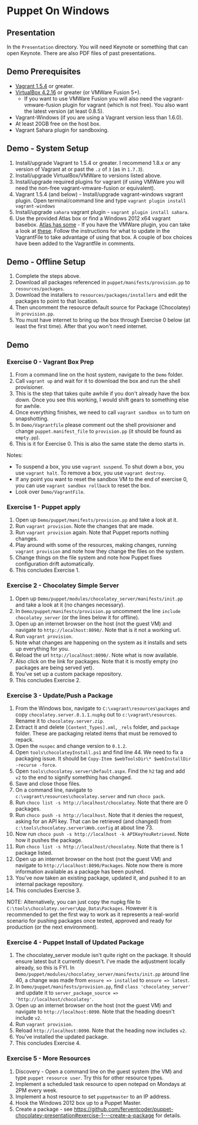 Puppet On Windows
==================================

## Presentation

In the `Presentation` directory. You will need Keynote or something that can open Keynote. There are also PDF files of past presentations.

## Demo Prerequisites

 * [Vagrant 1.5.4](http://downloads.vagrantup.com/tags/v1.5.4) or greater.
 * [VirtualBox 4.2.16](https://www.virtualbox.org/wiki/Downloads) or greater (or VMWare Fusion 5+).
    * If you want to use VMWare Fusion you will also need the vagrant-vmware-fusion plugin for vagrant (which is not free). You also want the latest version (at least 0.8.5).
 * Vagrant-Windows (if you are using a Vagrant version less than 1.6.0).
 * At least 20GB free on the host box.
 * Vagrant Sahara plugin for sandboxing.

## Demo - System Setup
 1. Install/upgrade Vagrant to 1.5.4 or greater. I recommend 1.8.x or any version of Vagrant at or past the `.z` of `3` (as in `1.7.3`).
 1. Install/upgrade VirtualBox/VMWare to versions listed above.
 1. Install/upgrade required plugins for vagrant (if using VMWare you will need the non-free vagrant-vmware-fusion or equivalent).
 1. Vagrant 1.5.4 (and below) - Install/upgrade vagrant-windows vagrant plugin. Open terminal/command line and type `vagrant plugin install vagrant-windows`
 1. Install/upgrade `sahara` vagrant plugin - `vagrant plugin install sahara`.
 1. Use the provided Atlas box or find a Windows 2012 x64 vagrant basebox. [Atlas has some](https://atlas.hashicorp.com/boxes/search?utf8=%E2%9C%93&sort=&provider=&q=windows) - If you have the VMWare plugin, you can take a look at [these](https://atlas.hashicorp.com/opentable/). Follow the instructions for what to update in the VagrantFile to take advantage of using that box. A couple of box choices have been added to the Vagrantfile in comments.

## Demo - Offline Setup
 1. Complete the steps above.
 1. Download all packages referenced in `puppet/manifests/provision.pp` to `resources/packages`.
 1. Download the installers to `resources/packages/installers` and edit the packages to point to that location.
 1. Then uncomment the resource default source for Package (Chocolatey) in `provision.pp`.
 1. You must have internet to bring up the box through Exercise 0 below (at least the first time). After that you won't need internet.

## Demo

### Exercise 0 - Vagrant Box Prep
 1. From a command line on the host system, navigate to the `Demo` folder.
 1. Call `vagrant up` and wait for it to download the box and run the shell provisioner.
   1. This is the step that takes quite awhile if you don't already have the box down. Once you see this working, I would shift gears to something else for awhile.
 1. Once everything finishes, we need to call `vagrant sandbox on` to turn on snapshotting.
 1. In `Demo/Vagrantfile` please comment out the shell provisioner and change `puppet.manifest_file` to `provision.pp` (it should be found as `empty.pp`).
 1. This is it for Exercise 0. This is also the same state the demo starts in.

Notes:
 * To suspend a box, you use `vagrant suspend`. To shut down a box, you use `vagrant halt`. To remove a box, you use `vagrant destroy`.
 * If any point you want to reset the sandbox VM to the end of exercise 0, you can use `vagrant sandbox rollback` to reset the box.
 * Look over `Demo/VagrantFile`.

### Exercise 1 - Puppet apply
 1. Open up `Demo/puppet/manifests/provision.pp` and take a look at it.
 1. Run `vagrant provision`. Note the changes that are made.
 1. Run `vagrant provision` again. Note that Puppet reports nothing changes.
 1. Play around with some of the resources, making changes, running `vagrant provision` and note how they change the files on the system.
 1. Change things on the file system and note how Puppet fixes configuration drift automatically.
 1. This concludes Exercise 1.

### Exercise 2 - Chocolatey Simple Server
 1. Open up `Demo/puppet/modules/chocolatey_server/manifests/init.pp` and take a look at it (no changes necessary).
 1. In `Demo/puppet/manifests/provision.pp` uncomment the line `include chocolatey_server` (or the lines below it for offline).
 1. Open up an internet browser on the host (not the guest VM) and navigate to `http://localhost:8090/`. Note that is it not a working url.
 1. Run `vagrant provision`.
 1. Note what changes are happening on the system as it installs and sets up everything for you.
 1. Reload the url `http://localhost:8090/`. Note what is now available.
 1. Also click on the link for packages. Note that it is mostly empty (no packages are being served yet).
 1. You've set up a custom package repository.
 1. This concludes Exercise 2.

### Exercise 3 - Update/Push a Package
 1. From the Windows box, navigate to `C:\vagrant\resources\packages` and copy `chocolatey.server.0.1.1.nupkg` out to `c:\vagrant\resources`. Rename it to `chocolatey.server.zip`.
 1. Extract it and delete `[Content_Types].xml`, `_rels` folder, and `package` folder. These are packaging related items that must be removed to repack.
 1. Open the `nuspec` and change version to `0.1.2`.
 1. Open `tools\chocolateyInstall.ps1` and find line 44. We need to fix a packaging issue. It should be `Copy-Item $webToolsDir\* $webInstallDir -recurse -force`.
 1. Open `tools\chocolatey.server\Default.aspx`. Find the `h2` tag and add ` v2` to the end to signify something has changed.
 1. Save and close those files.
 1. On a command line, navigate to `c:\vagrant\resources\chocolatey.server` and run `choco pack`.
 1. Run `choco list -s http://localhost/chocolatey`. Note that there are 0 packages.
 1. Run `choco push -s http://localhost`. Note that it denies the request, asking for an API key. That can be retrieved (and changed) from `c:\tools\chocolatey.server\Web.config` at about line 73.
 1. Now run `choco push -s http://localhost -k APIKeyYouRetrieved`. Note how it pushes the package.
 1. Run `choco list -s http://localhost/chocolatey`. Note that there is 1 package listed.
 1. Open up an internet browser on the host (not the guest VM) and navigate to `http://localhost:8090/Packages`. Note now there is more information available as a package has been pushed.
 1. You've now taken an existing package, updated it, and pushed it to an internal package repository.
 1. This concludes Exercise 3.

 NOTE: Alternatively, you can just copy the nupkg file to `C:\tools\chocolatey.server\App_Data\Packages`. However it is recommended to get the first way to work as it represents a real-world scenario for pushing packages once tested, approved and ready for production (or the next environment).

### Exercise 4 - Puppet Install of Updated Package
 1. The chocolatey_server module isn't quite right on the package. It should ensure latest but it currently doesn't. I've made the adjustment locally already, so this is FYI. In `Demo/puppet/modules/chocolatey_server/manifests/init.pp` around line 40, a change was made from `ensure => installed` to `ensure => latest`.
 1. In `Demo/puppet/manifests/provision.pp`, find `class 'chocolatey_server'` and update it to `server_package_source => 'http://localhost/chocolatey'`.
 1. Open up an internet browser on the host (not the guest VM) and navigate to `http://localhost:8090`. Note that the heading doesn't include `v2`.
 1. Run `vagrant provision`.
 1. Reload `http://localhost:8090`. Note that the heading now includes `v2`.
 1. You've installed the updated package.
 1. This concludes Exercise 4.

### Exercise 5 - More Resources
 1. Discovery - Open a command line on the guest system (the VM) and type `puppet resource user`. Try this for other resource types.
 1. Implement a scheduled task resource to open notepad on Mondays at 2PM every week.
 1. Implement a host resource to set `puppetmaster` to an IP address.
 1. Hook the Windows 2012 box up to a Puppet Master.
 1. Create a package - see https://github.com/ferventcoder/puppet-chocolatey-presentation#exercise-1---create-a-package for details.



